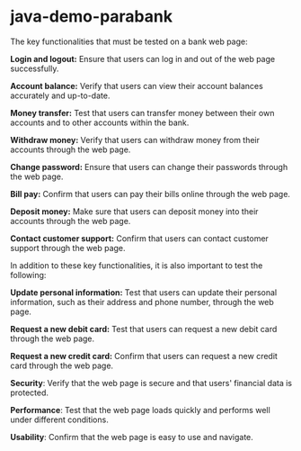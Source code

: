 # java-demo-parabank

The key functionalities that must be tested on a bank web page:

**Login and logout:** Ensure that users can log in and out of the web page successfully.

**Account balance:** Verify that users can view their account balances accurately and up-to-date.

**Money transfer:** Test that users can transfer money between their own accounts and to other accounts within the bank.

**Withdraw money:** Verify that users can withdraw money from their accounts through the web page.

**Change password:** Ensure that users can change their passwords through the web page.

**Bill pay:** Confirm that users can pay their bills online through the web page.

**Deposit money:** Make sure that users can deposit money into their accounts through the web page.

**Contact customer support:** Confirm that users can contact customer support through the web page.


In addition to these key functionalities, it is also important to test the following:

**Update personal information:** Test that users can update their personal information, such as their address and phone number, through the web page.

**Request a new debit card:** Test that users can request a new debit card through the web page.

**Request a new credit card:** Confirm that users can request a new credit card through the web page.


**Security**: Verify that the web page is secure and that users' financial data is protected.

**Performance**: Test that the web page loads quickly and performs well under different conditions.

**Usability**: Confirm that the web page is easy to use and navigate.